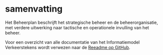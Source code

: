 # samenvatting

Het Beheerplan beschrijft het strategische beheer en de beheerorganisatie, met verdere uitwerking naar tactische en operationele invulling van het beheer.

Voor een overzicht van alle documentatie van het Informatiemodel Verkeerstekens wordt verwezen naar de [Reeadme op GitHub](https://github.com/Stichting-CROW/verkeersborden/blob/main/README.md).